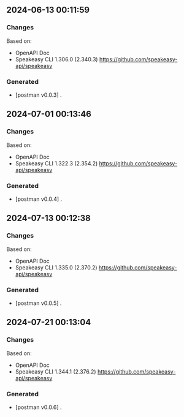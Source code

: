 

## 2024-06-13 00:11:59
### Changes
Based on:
- OpenAPI Doc  
- Speakeasy CLI 1.306.0 (2.340.3) https://github.com/speakeasy-api/speakeasy
### Generated
- [postman v0.0.3] .

## 2024-07-01 00:13:46
### Changes
Based on:
- OpenAPI Doc  
- Speakeasy CLI 1.322.3 (2.354.2) https://github.com/speakeasy-api/speakeasy
### Generated
- [postman v0.0.4] .

## 2024-07-13 00:12:38
### Changes
Based on:
- OpenAPI Doc  
- Speakeasy CLI 1.335.0 (2.370.2) https://github.com/speakeasy-api/speakeasy
### Generated
- [postman v0.0.5] .

## 2024-07-21 00:13:04
### Changes
Based on:
- OpenAPI Doc  
- Speakeasy CLI 1.344.1 (2.376.2) https://github.com/speakeasy-api/speakeasy
### Generated
- [postman v0.0.6] .